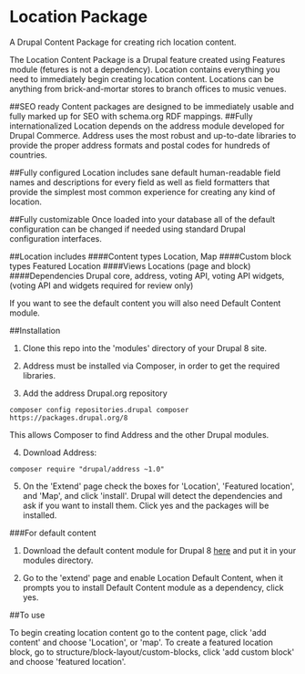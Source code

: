 # Location Package
A Drupal Content Package for creating rich location content.

The Location Content Package is a Drupal feature created using Features module (fetures is not a dependency). Location contains everything you need to immediately begin creating location content. Locations can be anything from brick-and-mortar stores to branch offices to music venues.

##SEO ready
Content packages are designed to be immediately usable and fully marked up for SEO with schema.org RDF mappings. 
##Fully internationalized
Location depends on the address module developed for Drupal Commerce. Address uses the most robust and up-to-date libraries to provide the proper address formats and postal codes for hundreds of countries.

##Fully configured
Location includes sane default human-readable field names and descriptions for every field as well as field formatters that provide the simplest most common experience for creating any kind of location.

##Fully customizable
Once loaded into your database all of the default configuration can be changed if needed using standard Drupal configuration interfaces.

##Location includes 
####Content types
Location, Map
####Custom block types
Featured Location
####Views
Locations (page and block)
####Dependencies
Drupal core, address, voting API, voting API widgets, (voting API and widgets required for review only)

If you want to see the default content you will also need Default Content module.

##Installation

1. Clone this repo into the 'modules' directory of your Drupal 8 site.

2. Address must be installed via Composer, in order to get the required libraries.

3. Add the address Drupal.org repository

```
composer config repositories.drupal composer https://packages.drupal.org/8
```
  This allows Composer to find Address and the other Drupal modules.

4. Download Address:

```
composer require "drupal/address ~1.0"
```
5. On the 'Extend' page check the boxes for 'Location', 'Featured location', and 'Map', and click 'install'. Drupal will detect the dependencies and ask if you want to install them. Click yes and the packages will be installed. 

###For default content

1. Download the default content module for Drupal 8 <a href="https://www.drupal.org/project/default_content">here</a> and put it in your modules directory.

2. Go to the 'extend' page and enable Location Default Content, when it prompts you to install Default Content module as a dependency, click yes.

##To use

To begin creating location content go to the content page, click 'add content' and choose 'Location', or 'map'. To create a featured location block, go to structure/block-layout/custom-blocks, click 'add custom block' and choose 'featured location'.






